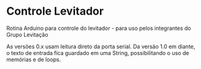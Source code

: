 # Controle Levitador
Rotina Arduino para controle do levitador - para uso pelos integrantes do Grupo Levitação

As versões 0.x usam leitura direto da porta serial. Da versão 1.0 em diante, o texto de entrada fica guardado em uma String, possibilitando o uso de memórias e de loops.
